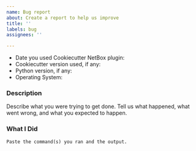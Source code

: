 ```yaml
---
name: Bug report
about: Create a report to help us improve
title: ''
labels: bug
assignees: ''

---
```


* Date you used Cookiecutter NetBox plugin:
* Cookiecutter version used, if any:
* Python version, if any:
* Operating System:

### Description

Describe what you were trying to get done. Tell us what happened, what went wrong, and what you expected to happen.

### What I Did

```
Paste the command(s) you ran and the output.
```
